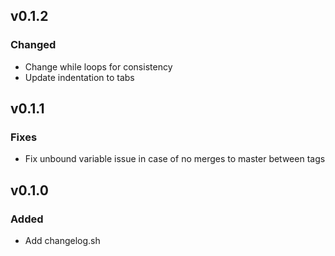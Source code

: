 ## v0.1.2
### Changed
- Change while loops for consistency
- Update indentation to tabs
## v0.1.1
### Fixes
- Fix unbound variable issue in case of no merges to master between tags
## v0.1.0
### Added
- Add changelog.sh
